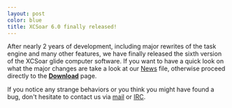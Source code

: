 ```yaml
---
layout: post
color: blue
title: XCSoar 6.0 finally released!
---
```

After nearly 2 years of development, including major rewrites of the task engine and many other features, 
we have finally released the sixth version of the XCSoar glide computer software. If you want to have a quick look on 
what the major changes are take a look at our 
[News](http://max.kellermann.name/download/xcsoar/releases/6.0/NEWS.txt)
file, otherwise proceed directly to the 
[**Download**](/download/) page.

If you notice any strange behaviors or you think you might have found a bug, don't hesitate to contact us via 
[mail](/discover/mailinglist.html) or 
[IRC](/discover/irc.html).
